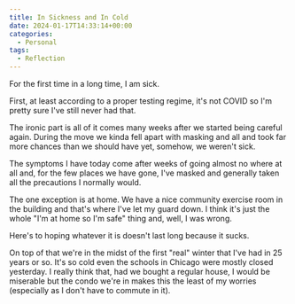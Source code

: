 ```yaml
---
title: In Sickness and In Cold
date: 2024-01-17T14:33:14+00:00
categories:
  - Personal
tags:
  - Reflection
---
```


For the first time in a long time, I am sick.

First, at least according to a proper testing regime, it's not COVID so I'm pretty sure I've still never had that.

The ironic part is all of it comes many weeks after we started being careful again. During the move we kinda fell apart with masking and all and took far more chances than we should have yet, somehow, we weren't sick.

The symptoms I have today come after weeks of going almost no where at all and, for the few places we have gone, I've masked and generally taken all the precautions I normally would.

The one exception is at home. We have a nice community exercise room in the building and that's where I've let my guard down. I think it's just the whole "I'm at home so I'm safe" thing and, well, I was wrong.

Here's to hoping whatever it is doesn't last long because it sucks.

On top of that we're in the midst of the first "real" winter that I've had in 25 years or so. It's so cold even the schools in Chicago were mostly closed yesterday. I really think that, had we bought a regular house, I would be miserable but the condo we're in makes this the least of my worries (especially as I don't have to commute in it).